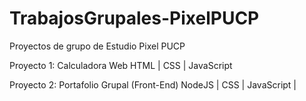 # TrabajosGrupales-PixelPUCP
Proyectos de grupo de Estudio Pixel PUCP

Proyecto 1: Calculadora Web
            HTML | CSS | JavaScript

Proyecto 2: Portafolio Grupal (Front-End)
            NodeJS | CSS | JavaScript | 
